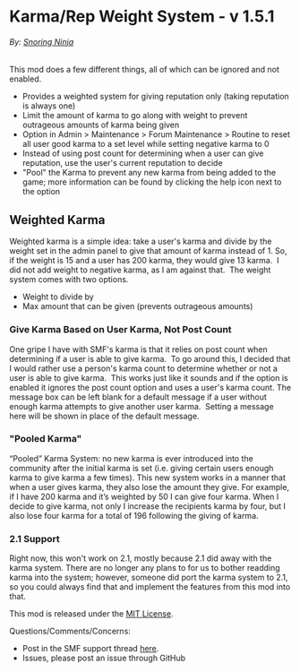 # Karma/Rep Weight System - v 1.5.1
###### By: [Snoring Ninja](https://snoring.ninja)

This mod does a few different things, all of which can be ignored and not enabled.
* Provides a weighted system for giving reputation only (taking reputation is always one)
* Limit the amount of karma to go along with weight to prevent outrageous amounts of karma being given
* Option in Admin > Maintenance > Forum Maintenance > Routine to reset all user good karma to a set level while setting negative karma to 0
* Instead of using post count for determining when a user can give reputation, use the user's current reputation to decide
* "Pool" the Karma to prevent any new karma from being added to the game; more information can be found by clicking the help icon next to the option


## Weighted Karma
Weighted karma is a simple idea: take a user's karma and divide by the weight set in the admin panel to give that amount of karma instead of 1. So, if the weight is 15 and a user has 200 karma, they would give 13 karma.  I did not add weight to negative karma, as I am against that.  The weight system comes with two options.
* Weight to divide by
* Max amount that can be given (prevents outrageous amounts)

### Give Karma Based on User Karma, Not Post Count
One gripe I have with SMF's karma is that it relies on post count when determining if a user is able to give karma.  To go around this, I decided that I would rather use a person's karma count to determine whether or not a user is able to give karma.  This works just like it sounds and if the option is enabled it ignores the post count option and uses a user's karma count. The message box can be left blank for a default message if a user without enough karma attempts to give another user karma.  Setting a message here will be shown in place of the default message.

### "Pooled Karma"
“Pooled” Karma System: no new karma is ever introduced into the community after the initial karma is set (i.e. giving certain users enough karma to give karma a few times). This new system works in a manner that when a user gives karma, they also lose the amount they give. For example, if I have 200 karma and it’s weighted by 50 I can give four karma. When I decide to give karma, not only I increase the recipients karma by four, but I also lose four karma for a total of 196 following the giving of karma.

### 2.1 Support
Right now, this won't work on 2.1, mostly because 2.1 did away with the karma system.  There are no longer any plans to for us to bother readding karma into the system; however, someone did port the karma system to 2.1, so you could always find that and implement the features from this mod into that.

This mod is released under the [MIT License](https://opensource.org/licenses/MIT).

Questions/Comments/Concerns:  
* Post in the SMF support thread [here](https://www.simplemachines.org/community/index.php?topic=527025.0).
* Issues, please post an issue through GitHub

